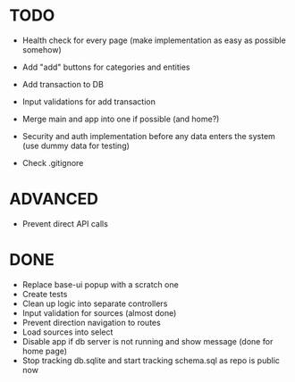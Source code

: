 # TODO

* Health check for every page (make implementation as easy as possible somehow)

* Add "add" buttons for categories and entities

* Add transaction to DB

* Input validations for add transaction

* Merge main and app into one if possible (and home?)

* Security and auth implementation before any data enters the system (use dummy data for testing)

* Check .gitignore 

# ADVANCED

* Prevent direct API calls

# DONE

* Replace base-ui popup with a scratch one
* Create tests
* Clean up logic into separate controllers
* Input validation for sources (almost done)
* Prevent direction navigation to routes
* Load sources into select
* Disable app if db server is not running and show message (done for home page)
* Stop tracking db.sqlite and start tracking schema.sql as repo is public now
